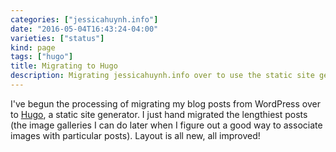 ```yaml
---
categories: ["jessicahuynh.info"]
date: "2016-05-04T16:43:24-04:00"
varieties: ["status"]
kind: page
tags: ["hugo"]
title: Migrating to Hugo
description: Migrating jessicahuynh.info over to use the static site generator Hugo instead of WordPress
---
```


I've begun the processing of migrating my blog posts from WordPress over to [Hugo](http://gohugo.io/), a static site generator. I just hand migrated the lengthiest posts (the image galleries I can do later when I figure out a good way to associate images with particular posts). Layout is all new, all improved!